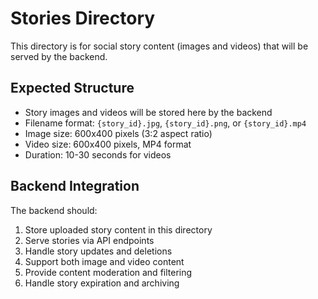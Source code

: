 # Stories Directory

This directory is for social story content (images and videos) that will be served by the backend.

## Expected Structure
- Story images and videos will be stored here by the backend
- Filename format: `{story_id}.jpg`, `{story_id}.png`, or `{story_id}.mp4`
- Image size: 600x400 pixels (3:2 aspect ratio)
- Video size: 600x400 pixels, MP4 format
- Duration: 10-30 seconds for videos

## Backend Integration
The backend should:
1. Store uploaded story content in this directory
2. Serve stories via API endpoints
3. Handle story updates and deletions
4. Support both image and video content
5. Provide content moderation and filtering
6. Handle story expiration and archiving 